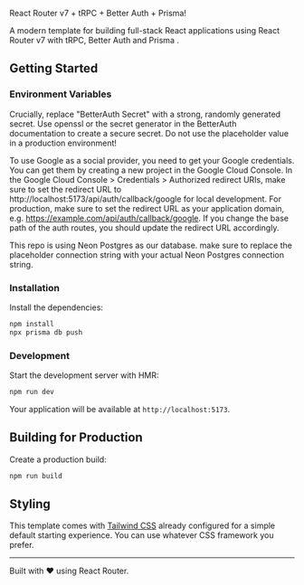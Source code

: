 React Router v7 + tRPC + Better Auth + Prisma!

A modern template for building full-stack React applications using React Router v7 with tRPC, Better Auth and Prisma .

## Getting Started

### Environment Variables

Crucially, replace "BetterAuth Secret" with a strong, randomly generated secret. Use openssl or the secret generator in the BetterAuth documentation to create a secure secret. Do not use the placeholder value in a production environment!

To use Google as a social provider, you need to get your Google credentials. You can get them by creating a new project in the Google Cloud Console.
In the Google Cloud Console > Credentials > Authorized redirect URIs, make sure to set the redirect URL to http://localhost:5173/api/auth/callback/google for local development. For production, make sure to set the redirect URL as your application domain, e.g. https://example.com/api/auth/callback/google. If you change the base path of the auth routes, you should update the redirect URL accordingly.

This repo is using Neon Postgres as our database. make sure to replace the placeholder connection string with your actual Neon Postgres connection string.

### Installation

Install the dependencies:

```bash
npm install
npx prisma db push
```

### Development

Start the development server with HMR:

```bash
npm run dev
```

Your application will be available at `http://localhost:5173`.

## Building for Production

Create a production build:

```bash
npm run build
```

## Styling

This template comes with [Tailwind CSS](https://tailwindcss.com/) already configured for a simple default starting experience. You can use whatever CSS framework you prefer.

---

Built with ❤️ using React Router.
